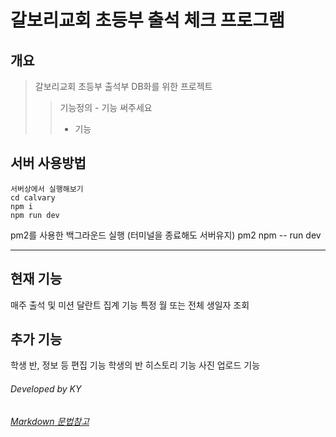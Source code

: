 갈보리교회 초등부 출석 체크 프로그램
===============================

## 개요
> 갈보리교회 초등부 출석부 DB화를 위한 프로젝트
> > 기능정의 - 기능 써주세요
> > * 기능 


## 서버 사용방법
~~~
서버상에서 실행해보기
cd calvary
npm i
npm run dev 
~~~

pm2를 사용한 백그라운드 실행
(터미널을 종료해도 서버유지)
pm2 npm -- run dev
* * * 

## 현재 기능
매주 출석 및 미션 달란트 집계 기능
특정 월 또는 전체 생일자 조회

## 추가 기능
학생 반, 정보 등 편집 기능
학생의 반 히스토리 기능
사진 업로드 기능

###### Developed by KY

###### [Markdown 문법참고](https://gist.github.com/ihoneymon/652be052a0727ad59601)

